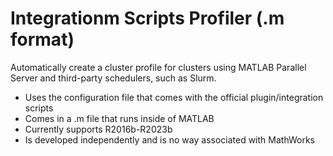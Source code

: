 # Integrationm Scripts Profiler (.m format)
Automatically create a cluster profile for clusters using MATLAB Parallel Server and third-party schedulers, such as Slurm.
- Uses the configuration file that comes with the official plugin/integration scripts
- Comes in a .m file that runs inside of MATLAB
- Currently supports R2016b-R2023b
- Is developed independently and is no way associated with MathWorks
